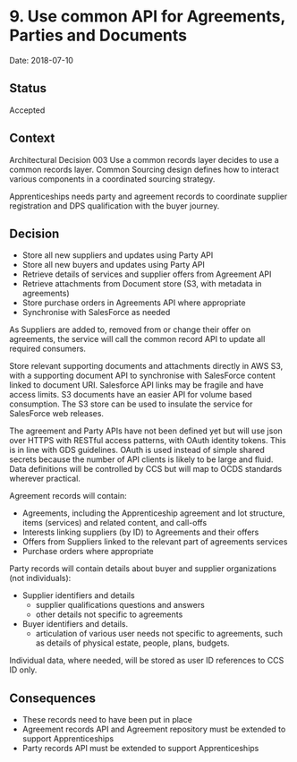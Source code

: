 # 9. Use common API for Agreements, Parties and Documents

Date: 2018-07-10

## Status

Accepted

## Context

Architectural Decision 003 Use a common records layer decides to use a common records layer. Common Sourcing design defines how to interact various components in a coordinated sourcing strategy.

Apprenticeships needs party and agreement records to coordinate supplier registration and DPS qualification with the buyer journey.

## Decision

- Store all new suppliers and updates using Party API
- Store all new buyers and updates using Party API
- Retrieve details of services and supplier offers from Agreement API 
- Retrieve attachments from Document store (S3, with metadata in agreements)
- Store purchase orders in Agreements API where appropriate
- Synchronise with SalesForce as needed

As Suppliers are added to, removed from or change their offer on agreements, the service will call the common record API to update all required consumers.

Store relevant supporting documents and attachments directly in AWS S3, with a supporting document API to synchronise with SalesForce content linked to document URI. Salesforce API links may be fragile and have access limits. S3 documents have an easier API for volume based consumption. The S3 store can be used to insulate the service for SalesForce web releases.

The agreement and Party APIs have not been defined yet but will use json over HTTPS with RESTful access patterns, with OAuth identity tokens. This is in line with GDS guidelines. OAuth is used instead of simple shared secrets because the number of API clients is likely to be large and fluid. Data definitions will be controlled by CCS but will map to OCDS standards wherever practical. 

Agreement records will contain:

- Agreements, including the Apprenticeship agreement and lot structure, items (services) and related content, and call-offs
- Interests linking suppliers (by ID) to Agreements and their offers
- Offers from Suppliers linked to the relevant part of agreements services
- Purchase orders where appropriate

Party records will contain details about buyer and supplier organizations (not individuals):

- Supplier identifiers and details
    - supplier qualifications questions and answers
    - other details not specific to agreements
- Buyer identifiers and details.
    - articulation of various user needs not specific to agreements, such as details of physical estate, people, plans, budgets.

Individual data, where needed, will be stored as user ID references to CCS ID only.

## Consequences

- These records need to have been put in place
- Agreement records API and Agreement repository must be extended to support Apprenticeships
- Party records API must be extended to support Apprenticeships
